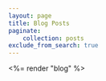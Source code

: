 ```yaml
---
layout: page
title: Blog Posts
paginate:
    collection: posts
exclude_from_search: true
---
```


<%= render "blog" %>
